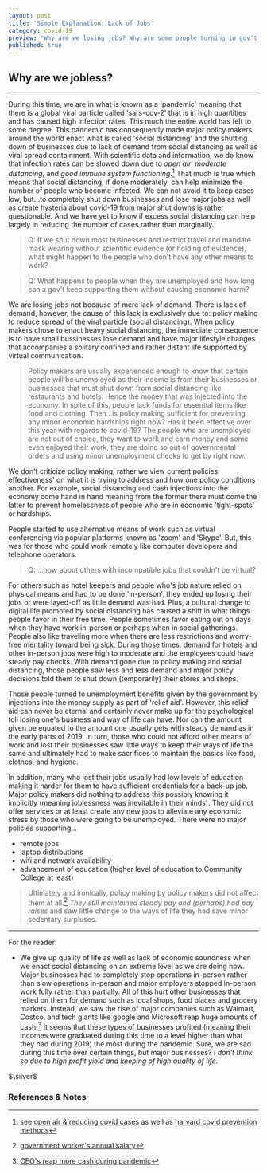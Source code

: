 ```yaml
---
layout: post
title: 'Simple Explanation: Lack of Jobs'
category: covid-19
preview: "Why are we losing jobs? Why are some people turning to gov't assistance for sufficient funds? Why are people not able to go back to work? Is it simply corona? We give simple and basic explanations as to why we are 'losing' jobs and people are feeling lack of life satisfaction despite certain accommodations for life. Is it the job nature? Unemployment is always there virus or not, why is it more prevalent now? Greed? Corruption? Policy Making? Read on to find out."
published: true
---
```


## Why are we jobless?

---

During this time, we are in what is known as a 'pandemic' meaning that there is a global viral particle called 'sars-cov-2' that is in high quantities and has caused high infection rates. This much the entire world has felt to some degree. This pandemic has consequently made major policy makers around the world enact what is called 'social distancing' and the shutting down of businesses due to lack of demand from social distancing as well as viral spread containment. With scientific data and information, we do know that infection rates can be slowed down due to *open air*, *moderate distancing*, and *good immune system functioning*.[^1] That much is true which means that social distancing, if done moderately, can help minimize the number of people who become infected. We can not avoid it to keep cases low, but...to completely shut down businesses and lose major jobs as well as create hysteria about covid-19 from major shut downs is rather questionable. And we have yet to know if excess social distancing can help largely in reducing the number of cases rather than marginally.

> Q: If we shut down most businesses and restrict travel and mandate mask wearing without scientific evidence (or holding of evidence), what might happen to the people who don't have any other means to work?

> Q: What happens to people when they are unemployed and how long can a gov't keep supporting them without causing economic harm?

We are losing jobs not because of mere lack of demand. There is lack of demand, however, the cause of this lack is exclusively due to: policy making to reduce spread of the viral particle (social distancing). When policy makers chose to enact heavy social distancing, the immediate consequence is to have small bussinesses lose demand and have major lifestyle changes that accompanies a solitary confined and rather distant life supported by virtual communication.

> Policy makers are usually experienced enough to know that certain people will be unemployed as their income is from their businesses or businesses that must shut down from social distancing like restaurants and hotels. Hence the money that was injected into the economy. In spite of this, people lack funds for essential items like food and clothing. Then...is policy making sufficient for preventing any minor economic hardships right now? Has it been effective over this year with regards to covid-19? The people who are unemployed are not out of choice, they want to work and earn money and some even enjoyed their work, they are doing so out of governmental orders and using minor unemployment checks to get by right now.

We don't criticize policy making, rather we view current policies effectiveness' on what it is trying to address and how one policy conditions another. For example, social distancing and cash injections into the economy come hand in hand meaning from the former there must come the latter to prevent homelessness of people who are in economic 'tight-spots' or hardships.

People started to use alternative means of work such as virtual conferencing via popular platforms known as 'zoom' and 'Skype'. But, this was for those who could work remotely like computer developers and telephone operators.

> Q: ...how about others with incompatible jobs that couldn't be virtual?

For others such as hotel keepers and people who's job nature relied on physical means and had to be done 'in-person', they ended up losing their jobs or were layed-off as little demand was had. Plus, a cultural change to digital life promoted by social distancing has caused a shift in what things people favor in their free time. People sometimes favor eating out on days when they have work in-person or perhaps when in social gatherings. People also like traveling more when there are less restrictions and worry-free mentality toward being sick. During those times, demand for hotels and other in-person jobs were high to moderate and the employees could have steady pay checks. With demand gone due to policy making and social distancing, those people saw less and less demand and major policy decisions told them to shut down (temporarily) their stores and shops.

Those people turned to unemployment benefits given by the government by injections into the money supply as part of 'relief aid'. However, this relief aid can never be eternal and certainly never make up for the psychological toll losing one's business and way of life can have. Nor can the amount given be equated to the amount one usually gets with steady demand as in the early parts of 2019. In turn, those who could not afford other means of work and lost their businesses saw little ways to keep their ways of life the same and ultimately had to make sacrifices to maintain the basics like food, clothes, and hygiene.

In addition, many who lost their jobs usually had low levels of education making it harder for them to have sufficient credentials for a back-up job. Major policy makers did nothing to address this possibly knowing it implicitly (meaning joblessness was inevitable in their minds). They did not offer services or at least create any new jobs to alleviate any economic stress by those who were going to be unemployed. There were no major policies supporting...

- remote jobs
- laptop distributions
- wifi and network availability
- advancement of education (higher level of education to Community College at least)

> Ultimately and ironically, policy making by policy makers did not affect them at all.[^2] *They still maintained steady pay and (perhaps) had pay raises* and saw little change to the ways of life they had save minor sedentary surpluses.

---

For the reader:

* We give up quality of life as well as lack of economic soundness when we enact social distancing on an extreme level as we are doing now. Major businesses had to completely stop operations in-person rather than slow operations in-person and major employers stopped in-person work fully rather than partially. All of this hurt other businesses that relied on them for demand such as local shops, food places and grocery markets. Instead, we saw the rise of major companies such as Walmart, Costco, and tech giants like google and Microsoft reap huge amounts of cash.[^3] It seems that these types of businesses profited (meaning their incomes were graduated during this time to a level higher than what they had during 2019) the most during the pandemic. Sure, we are sad during this time over certain things, but major businesses? *I don't think so due to high profit yield and keeping of high quality of life.*

$\silver$

### References & Notes

[^1]: see [open air & reducing covid cases](https://inews.co.uk/news/coronavirus-catch-outside-indoors-why-get-covid-19-explained-426628) as well as [harvard covid prevention methods](https://www.health.harvard.edu/diseases-and-conditions/preventing-the-spread-of-the-coronavirus)
[^2]: [government worker's annual salary](https://work.chron.com/much-money-government-officials-make-1946.html)
[^3]: [CEO's reap more cash during pandemic](https://www.gq-magazine.co.uk/lifestyle/article/coronavirus-rich-getting-richer)
